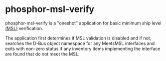 # phosphor-msl-verify

phosphor-msl-verify is a "oneshot" application for basic minimum ship level
[(MSL)](https://github.com/openbmc/phosphor-dbus-interfaces/xyz/openbmc_project/control/README.msl)
verification.

The application first determines if MSL validation is disabled and if not,
searches the D-Bus object namespace for any MeetsMSL interfaces and exits with
non-zero status if any inventory items implementing the interface are found that
do not meet the MSL.

